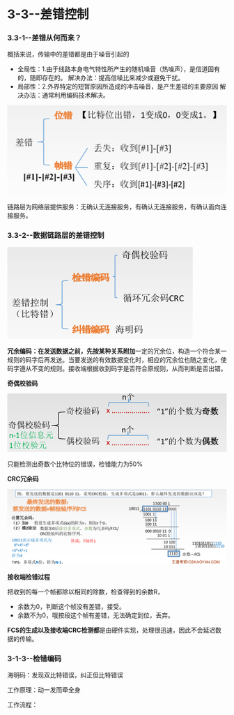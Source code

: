 # 3-3--差错控制

### 3.3-1--差错从何而来？

概括来说，传输中的差错都是由于噪音引起的

* 全局性：1.由于线路本身电气特性所产生的随机噪音（热噪声），是信道固有的，随即存在的。 解决办法：提高信噪比来减少或避免干扰。
* 局部性：2.外界特定的短暂原因所造成的冲击噪音，是产生差错的主要原因 解决办法：通常利用编码技术解决。

![](../../.gitbook/assets/image%20%2883%29.png)

链路层为网络层提供服务：无确认无连接服务，有确认无连接服务，有确认面向连接服务。

### 3.3-2--数据链路层的差错控制

![](../../.gitbook/assets/image.png)

**冗余编码：**在发送数据之前，先按某种关系**附加**一定的冗余位，构造一个符合某一规则的码字后再发送。当要发送的有效数据变化时，相应的冗余位也随之变化，使码字遵从不变的规则。接收端根据收到码字是否符合原规则，从而判断是否出错。

**奇偶校验码**

![](../../.gitbook/assets/image%20%2810%29.png)

只能检测出奇数个比特位的错误，检错能力为50%



**CRC冗余码**

![](../../.gitbook/assets/image%20%2843%29.png)

**接收端检错过程**

把收到的每一个帧都除以相同的除数，检查得到的余数R，

* 余数为0，判断这个帧没有差错，接受。
* 余数不为0，哦按段这个帧有差错，无法确定到位，丢弃。

**FCS的生成以及接收端CRC检测都**是由硬件实现，处理很迅速，因此不会延迟数据的传输。

### 3-1-3--检错编码

海明码：发现双比特错误，纠正但比特错误

工作原理：动一发而牵全身

工作流程：



